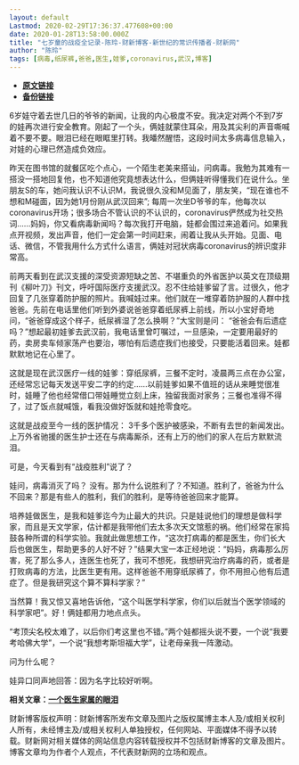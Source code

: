 ```yaml
---
layout: default
Lastmod: 2020-02-29T17:36:37.477608+00:00
date: 2020-01-28T13:58:00.000Z
title: "七岁童的战疫全记录-陈玲-财新博客-新世纪的常识传播者-财新网"
author: "陈玲"
tags: [病毒,纸尿裤,爸爸,医生,娃爹,coronavirus,武汉,博客]
---
```


* [**原文链接**](http://chenling.blog.caixin.com/archives/222543)
* [**备份链接**](https://web.archive.org/web/20200228165208/http://chenling.blog.caixin.com/archives/222543)


6岁娃守着去世几日的爷爷的新闻，让我的内心极度不安。我决定对两个不到7岁的娃再次进行安全教育。刚起了一个头，俩娃就蒙住耳朵，用及其尖利的声音嘶喊着不要不要。眼泪已经在眼眶里打转。我皤然醒悟，这段时间太多病毒信息输入，对娃的心理已然造成负效应。

昨天在图书馆的就餐区吃个点心，一个陌生老美来搭讪，问病毒。我勉为其难有一搭没一搭地回复他，也不知道他究竟想表达什么，但俩娃听得懂我们在说什么。坐朋友S的车，她问我认识不认识M，我说很久没和M见面了，朋友笑，“现在谁也不想和M碰面，因为她1月份刚从武汉回来”; 每周一次坐D爷爷的车，他每次以coronavirus开场；很多场合不管认识的不认识的，coronavirus俨然成为社交热词……妈妈，你又看病毒新闻吗？每次我打开电脑，娃都会围过来追着问。如果我点开视频，发出声音，他们一定会第一时间赶来，闹着让我从头开始。见面、电话、微信，不管我用什么方式什么语言，俩娃对冠状病毒coronavirus的辨识度非常高。

前两天看到在武汉支援的深受资源短缺之苦、不堪重负的外省医护以英文在顶级期刊《柳叶刀》刊文，呼吁国际医疗支援武汉。忍不住给娃爹留了言。过很久，他才回复了几张穿着防护服的照片。我喊娃过来。他们就在一堆穿着防护服的人群中找爸爸。先前在电话里他们听到外婆说爸爸穿着纸尿裤上前线，所以小宝好奇地问，“爸爸穿成这个样子，纸尿裤湿了怎么换啊？”大宝则是问：  “爸爸会有后遗症吗？”想起最初娃爹去武汉前，我电话里曾叮嘱过，一旦感染，一定要用最好的药，卖房卖车倾家荡产也要治，哪怕有后遗症我们也接受，只要能活着回来。娃都默默地记在心里了。

这就是现在武汉医疗一线的娃爹：穿纸尿裤，三餐不定时，凌晨两三点在办公室，还经常忘记每天发送平安二字的约定……以前娃爹如果不值班的话从来睡觉很准时，娃睡了他也经常借口带娃睡觉立刻上床，独留我面对家务；三餐也准得不得了，过了饭点就喊饿，看我没做好饭就和娃抢零食吃。

这就是战疫至今一线的医护情况： 3千多个医护被感染，不断有去世的新闻发出。上万外省驰援的医生护士还在与病毒厮杀，还有上万的他们的家人在后方默默流泪。

可是，今天看到有“战疫胜利”说了？

娃问，病毒消灭了吗？  没有。那为什么说胜利了？不知道。胜利了，爸爸为什么不回来？那是有些人的胜利，我们的胜利，是等待爸爸回来才能算。

培养娃做医生，是我和娃爹迄今为止最大的共识。只是娃说他们的理想是做科学家，而且是天文学家，估计都是我带他们去太多次天文馆惹的祸。他们经常在家捣鼓各种所谓的科学实验。我就此做思想工作，“这次打病毒的都是医生，你们长大后也做医生，帮助更多的人好不好？”结果大宝一本正经地说：“妈妈，病毒那么厉害，死了那么多人，连医生也死了，我可不想死，我想研究治疗病毒的药，或者是打败病毒的方法，比医生更有用。这样爸爸不用穿纸尿裤了，你不用担心他有后遗症了。但是我研究这个算不算科学家？”

当然算！我又惊又喜地告诉他，“这个叫医学科学家，你们以后就当个医学领域的科学家吧”。好！俩娃都用力地点点头。

“考顶尖名校太难了，以后你们考这里也不错。”两个娃都摇头说不要，一个说“我要考哈佛大学”，一个说“我想考斯坦福大学”，让老母亲我一阵激动。

问为什么呢？

娃异口同声地回答：因为名字比较好听啊。

**相关文章：[一个医生家属的眼泪](http://chenling.blog.caixin.com/archives/221770)**

财新博客版权声明：财新博客所发布文章及图片之版权属博主本人及/或相关权利人所有，未经博主及/或相关权利人单独授权，任何网站、平面媒体不得予以转载。财新网对相关媒体的网站信息内容转载授权并不包括财新博客的文章及图片。博客文章均为作者个人观点，不代表财新网的立场和观点。

